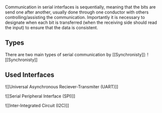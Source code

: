 Communication in serial interfaces is sequentially, meaning that the bits are send one after another, usually done through one conductor with others controlling/assisting the communication. Importantly it is necessary to designate when each bit is transferred (when the receiving side should read the input) to ensure that the data is consistent.
## Types
There are two main types of serial communication by [[Synchronisty]]:
![[Synchronisty]]

## Used Interfaces
![[Universal Asynchronous Reciever-Transmiter (UART)]]

![[Serial Peripheral Interface (SPI)]]

![[Inter-Integrated Circuit (I2C)]]
